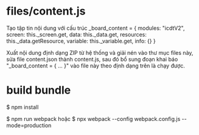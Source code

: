 # files/content.js
Tạo tập tin nội dung với cấu trúc
_board_content = {
    modules: "icdtV2",
    screen: this._screen.get,
    data: this._data.get,
    resources: this._data.getResource,
    variable: this._variable.get,
    info: {}
}

Xuất nội dung định dạng ZIP từ hệ thống và giải nén vào thư mục files này, 
sửa file content.json thành content.js, sau đó bổ sung đoạn khai báo "_board_content = { ... }" vào file này theo định dạng trên là chạy được.

# build bundle
$ npm install

$ npm run webpack
hoặc
$ npx webpack --config webpack.config.js --mode=production
